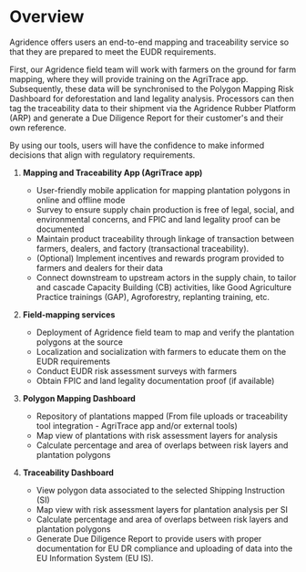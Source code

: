 # Overview

Agridence offers users an end-to-end mapping and traceability service so that they are prepared to meet the EUDR requirements.

First, our Agridence field team will work with farmers on the ground for farm mapping, where they will provide training on the AgriTrace app. Subsequently, these data will be synchronised to the Polygon Mapping Risk Dashboard for deforestation and land legality analysis. Processors can then tag the traceability data to their shipment via the Agridence Rubber Platform (ARP) and generate a Due Diligence Report for their customer's and their own reference. 

By using our tools, users will have the confidence to make informed decisions that align with regulatory requirements. 

1. **Mapping and Traceability App (AgriTrace app)**
    * User-friendly mobile application for mapping plantation polygons in online and offline mode
    * Survey to ensure supply chain production is free of legal, social, and environmental concerns, and FPIC and land legality proof can be documented
    * Maintain product traceability through linkage of transaction between farmers, dealers, and factory (transactional traceability).
    * (Optional) Implement incentives and rewards program provided to farmers and dealers for their data 
    * Connect downstream to upstream actors in the supply chain, to tailor and cascade Capacity Building (CB) activities, like Good Agriculture Practice trainings (GAP), Agroforestry, replanting training, etc. 

2. **Field-mapping services**
    * Deployment of Agridence field team to map and verify the plantation polygons at the source
    * Localization and socialization with farmers to educate them on the EUDR requirements
    * Conduct EUDR risk assessment surveys with farmers
    * Obtain FPIC and land legality documentation proof (if available)
 
3. **Polygon Mapping Dashboard**
    * Repository of plantations mapped (From file uploads or traceability tool integration - AgriTrace app and/or external tools)
    * Map view of plantations with risk assessment layers for analysis
    * Calculate percentage and area of overlaps between risk layers and plantation polygons
 
4. **Traceability Dashboard** 
    * View polygon data associated to the selected Shipping Instruction (SI)
    * Map view with risk assessment layers for plantation analysis per SI
    * Calculate percentage and area of overlaps between risk layers and plantation polygons
    * Generate Due Diligence Report to provide users with proper documentation for EU DR compliance and uploading of data into the EU Information System (EU IS). 
